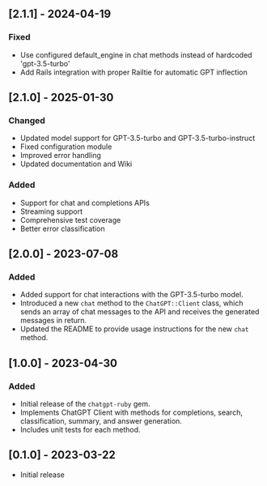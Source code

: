## [2.1.1] - 2024-04-19

### Fixed
- Use configured default_engine in chat methods instead of hardcoded 'gpt-3.5-turbo'
- Add Rails integration with proper Railtie for automatic GPT inflection

## [2.1.0] - 2025-01-30

### Changed
- Updated model support for GPT-3.5-turbo and GPT-3.5-turbo-instruct
- Fixed configuration module
- Improved error handling
- Updated documentation and Wiki

### Added
- Support for chat and completions APIs
- Streaming support
- Comprehensive test coverage
- Better error classification

## [2.0.0] - 2023-07-08

### Added

- Added support for chat interactions with the GPT-3.5-turbo model.
- Introduced a new `chat` method to the `ChatGPT::Client` class, which sends an array of chat messages to the API and receives the generated messages in return.
- Updated the README to provide usage instructions for the new `chat` method.

## [1.0.0] - 2023-04-30

### Added

- Initial release of the `chatgpt-ruby` gem.
- Implements ChatGPT Client with methods for completions, search, classification, summary, and answer generation.
- Includes unit tests for each method.

## [0.1.0] - 2023-03-22

- Initial release
